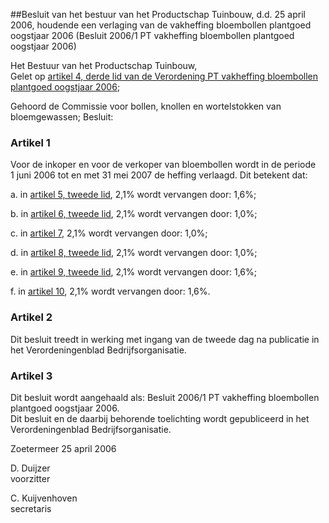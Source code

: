 <meta http-equiv='Content-Type' content='text/html; charset=utf-8' />

##Besluit van het bestuur van het Productschap Tuinbouw, d.d. 25 april 2006, houdende een verlaging van de vakheffing bloembollen plantgoed oogstjaar 2006 (Besluit 2006/1 PT vakheffing bloembollen plantgoed oogstjaar 2006)

Het Bestuur van het Productschap Tuinbouw,  
Gelet op [artikel 4, derde lid van de Verordening PT vakheffing bloembollen plantgoed oogstjaar 2006](../../../../../../../../../../pbo/verordening/pt/vakheffing/bloembollen/plantgoed/oogstjaar/2006/BWBR0019837/README.md);

Gehoord de Commissie voor bollen, knollen en wortelstokken van bloemgewassen;
Besluit:    

### Artikel  1  

Voor de inkoper en voor de verkoper van bloembollen wordt in de periode 1 juni 2006 tot en met 31 mei 2007 de heffing verlaagd. Dit betekent dat: 

a. in [artikel 5, tweede lid](../../../../../../../../../../pbo/verordening/pt/vakheffing/bloembollen/plantgoed/oogstjaar/2006/BWBR0019837/README.md), 2,1% wordt vervangen door: 1,6%;  

b. in [artikel 6, tweede lid](../../../../../../../../../../pbo/verordening/pt/vakheffing/bloembollen/plantgoed/oogstjaar/2006/BWBR0019837/README.md), 2,1% wordt vervangen door: 1,0%;  

c. in [artikel 7](../../../../../../../../../../pbo/verordening/pt/vakheffing/bloembollen/plantgoed/oogstjaar/2006/BWBR0019837/README.md), 2,1% wordt vervangen door: 1,0%;  

d. in [artikel 8, tweede lid](../../../../../../../../../../pbo/verordening/pt/vakheffing/bloembollen/plantgoed/oogstjaar/2006/BWBR0019837/README.md), 2,1% wordt vervangen door: 1,0%;  

e. in [artikel 9, tweede lid](../../../../../../../../../../pbo/verordening/pt/vakheffing/bloembollen/plantgoed/oogstjaar/2006/BWBR0019837/README.md), 2,1% wordt vervangen door: 1,6%;  

f. in [artikel 10](../../../../../../../../../../pbo/verordening/pt/vakheffing/bloembollen/plantgoed/oogstjaar/2006/BWBR0019837/README.md), 2,1% wordt vervangen door: 1,6%.    

### Artikel  2  

Dit besluit treedt in werking met ingang van de tweede dag na publicatie in het Verordeningenblad Bedrijfsorganisatie.  

### Artikel  3  

Dit besluit wordt aangehaald als: Besluit 2006/1 PT vakheffing bloembollen plantgoed oogstjaar 2006.  
Dit besluit en de daarbij behorende toelichting wordt gepubliceerd in het Verordeningenblad Bedrijfsorganisatie.   

Zoetermeer 
25 april 2006   

D. Duijzer  
voorzitter  

C. Kuijvenhoven  
secretaris    

